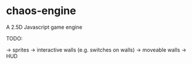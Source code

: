 # chaos-engine
A 2.5D Javascript game engine

TODO:

-> sprites
-> interactive walls (e.g. switches on walls)
-> moveable walls
-> HUD